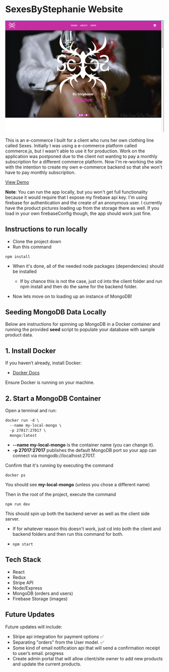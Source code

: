 # SexesByStephanie Website

![homepage](/client/src/assets/website-screenshot.png)

This is an e-commerce I built for a client who runs her own clothing line called Sexes. Initially I was using a e-commerce platform called commerce.js, but I wasn't able to use it for production. Work on the application was postponed due to the client not wanting to pay a monthly subscription for a different commerce platform. Now I'm re-working the site with the intention to create my own e-commerce backend so that she won't have to pay monthly subscription.

[View Demo](https://stephanies-website-frontend.onrender.com/)

**Note**: You can run the app locally, but you won't get full functionality because it would require that I expose my firebase api key. I'm using firebase for authentication and the create of an anonymous user. I currently have the product pictures loading up from the storage there as well. If you load in your own firebaseConfig though, the app should work just fine.

## Instructions to run locally

- Clone the project down
- Run this command

```
npm install
```

- When it's done, all of the needed node packages (dependencies) should be installed

  - If by chance this is not the case, just cd into the client folder and run npm install and then do the same for the backend folder.

- Now lets move on to loading up an instance of MongoDB!

## Seeding MongoDB Data Locally

Below are instructions for spinning up MongoDB in a Docker container and running the provided **seed** script to populate your database with sample product data.

## 1. Install Docker

If you haven’t already, install Docker:

- [Docker Docs](https://docs.docker.com/get-docker/)

Ensure Docker is running on your machine.

## 2. Start a MongoDB Container

Open a terminal and run:

```
docker run -d \
  --name my-local-mongo \
  -p 27017:27017 \
  mongo:latest
```

- **--name my-local-mongo** is the container name (you can change it).
- **-p 27017:27017** publishes the default MongoDB port so your app can connect via mongodb://localhost:27017.

Confirm that it's running by executing the command

```
docker ps
```

You should see **my-local-mongo** (unless you chose a different name)

Then in the root of the project, execute the command

```
npm run dev
```

This should spin up both the backend server as well as the client side server.

- If for whatever reason this doesn't work, just cd into both the client and backend folders and then run this command for both.
- ```
  npm start
  ```

## Tech Stack

- React
- Redux
- Stripe API
- Node/Express
- MongoDB (orders and users)
- Firebase Storage (images)

## Future Updates

Future updates will include:

- Stripe api integration for payment options ✅
- Separating "orders" from the User model. ✅
- Some kind of email notification api that will send a confirmation receipt to user’s email. progress
- Create admin portal that will allow client/site owner to add new products and update the current products.
